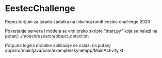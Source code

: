 # EestecChallenge
Repozitorijum za izradu zadatka na lokalnoj rundi eestec challenge 2020

Pokretanje servera i modela se vrsi preko skripte "start.py" koja se nalazi na putanji ./model/research/object_detection

Potpuna logika mobilne aplikacije se nalazi na putanji app/src/main/java/com/example/skynetapp/MainActivity.kt
